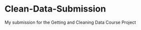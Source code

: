 Clean-Data-Submission
=====================

My submission for the Getting and Cleaning Data Course Project
